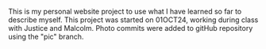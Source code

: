 This is my personal website project to use what I have learned so far to describe myself. This project was started on 01OCT24, working during class with Justice and Malcolm.
Photo commits were added to gitHub repository using the "pic" branch.
